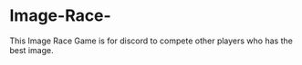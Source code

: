 # Image-Race-
This Image Race Game is for discord to compete other players who has the best image. 
